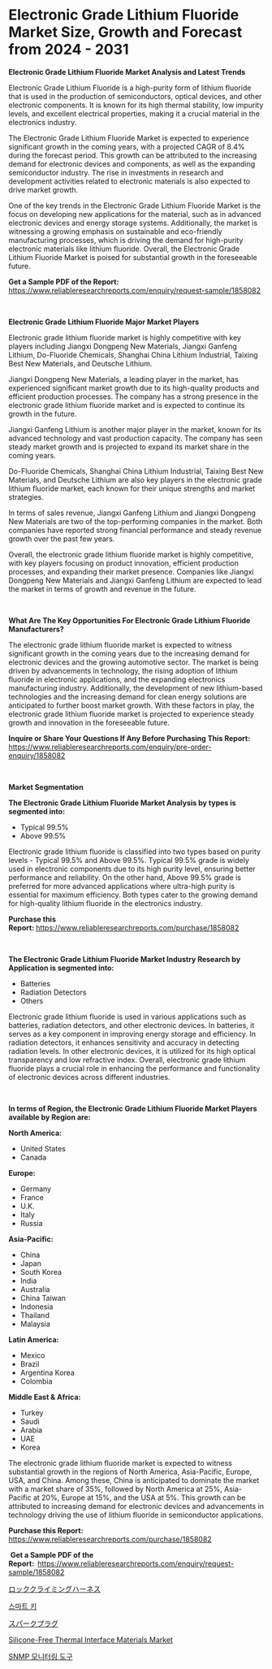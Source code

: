 <p><h1>Electronic Grade Lithium Fluoride Market Size, Growth and Forecast from 2024 - 2031</h1></p><p><strong>Electronic Grade Lithium Fluoride Market Analysis and Latest Trends</strong></p>
<p><p>Electronic Grade Lithium Fluoride is a high-purity form of lithium fluoride that is used in the production of semiconductors, optical devices, and other electronic components. It is known for its high thermal stability, low impurity levels, and excellent electrical properties, making it a crucial material in the electronics industry.</p><p>The Electronic Grade Lithium Fluoride Market is expected to experience significant growth in the coming years, with a projected CAGR of 8.4% during the forecast period. This growth can be attributed to the increasing demand for electronic devices and components, as well as the expanding semiconductor industry. The rise in investments in research and development activities related to electronic materials is also expected to drive market growth.</p><p>One of the key trends in the Electronic Grade Lithium Fluoride Market is the focus on developing new applications for the material, such as in advanced electronic devices and energy storage systems. Additionally, the market is witnessing a growing emphasis on sustainable and eco-friendly manufacturing processes, which is driving the demand for high-purity electronic materials like lithium fluoride. Overall, the Electronic Grade Lithium Fluoride Market is poised for substantial growth in the foreseeable future.</p></p>
<p><strong>Get a Sample PDF of the Report:&nbsp;</strong> <a href="https://www.reliableresearchreports.com/enquiry/request-sample/1858082">https://www.reliableresearchreports.com/enquiry/request-sample/1858082</a></p>
<p>&nbsp;</p>
<p><strong>Electronic Grade Lithium Fluoride Major Market Players</strong></p>
<p><p>Electronic grade lithium fluoride market is highly competitive with key players including Jiangxi Dongpeng New Materials, Jiangxi Ganfeng Lithium, Do-Fluoride Chemicals, Shanghai China Lithium Industrial, Taixing Best New Materials, and Deutsche Lithium. </p><p>Jiangxi Dongpeng New Materials, a leading player in the market, has experienced significant market growth due to its high-quality products and efficient production processes. The company has a strong presence in the electronic grade lithium fluoride market and is expected to continue its growth in the future.</p><p>Jiangxi Ganfeng Lithium is another major player in the market, known for its advanced technology and vast production capacity. The company has seen steady market growth and is projected to expand its market share in the coming years.</p><p>Do-Fluoride Chemicals, Shanghai China Lithium Industrial, Taixing Best New Materials, and Deutsche Lithium are also key players in the electronic grade lithium fluoride market, each known for their unique strengths and market strategies.</p><p>In terms of sales revenue, Jiangxi Ganfeng Lithium and Jiangxi Dongpeng New Materials are two of the top-performing companies in the market. Both companies have reported strong financial performance and steady revenue growth over the past few years.</p><p>Overall, the electronic grade lithium fluoride market is highly competitive, with key players focusing on product innovation, efficient production processes, and expanding their market presence. Companies like Jiangxi Dongpeng New Materials and Jiangxi Ganfeng Lithium are expected to lead the market in terms of growth and revenue in the future.</p></p>
<p>&nbsp;</p>
<p><strong>What Are The Key Opportunities For Electronic Grade Lithium Fluoride Manufacturers?</strong></p>
<p><p>The electronic grade lithium fluoride market is expected to witness significant growth in the coming years due to the increasing demand for electronic devices and the growing automotive sector. The market is being driven by advancements in technology, the rising adoption of lithium fluoride in electronic applications, and the expanding electronics manufacturing industry. Additionally, the development of new lithium-based technologies and the increasing demand for clean energy solutions are anticipated to further boost market growth. With these factors in play, the electronic grade lithium fluoride market is projected to experience steady growth and innovation in the foreseeable future.</p></p>
<p><strong>Inquire or Share Your Questions If Any Before Purchasing This Report:</strong> <a href="https://www.reliableresearchreports.com/enquiry/pre-order-enquiry/1858082">https://www.reliableresearchreports.com/enquiry/pre-order-enquiry/1858082</a></p>
<p>&nbsp;</p>
<p><strong>Market Segmentation</strong></p>
<p><strong>The Electronic Grade Lithium Fluoride Market Analysis by types is segmented into:</strong></p>
<p><ul><li>Typical 99.5%</li><li>Above 99.5%</li></ul></p>
<p><p>Electronic grade lithium fluoride is classified into two types based on purity levels - Typical 99.5% and Above 99.5%. Typical 99.5% grade is widely used in electronic components due to its high purity level, ensuring better performance and reliability. On the other hand, Above 99.5% grade is preferred for more advanced applications where ultra-high purity is essential for maximum efficiency. Both types cater to the growing demand for high-quality lithium fluoride in the electronics industry.</p></p>
<p><strong>Purchase this Report:&nbsp;</strong><a href="https://www.reliableresearchreports.com/purchase/1858082">https://www.reliableresearchreports.com/purchase/1858082</a></p>
<p>&nbsp;</p>
<p><strong>The Electronic Grade Lithium Fluoride Market Industry Research by Application is segmented into:</strong></p>
<p><ul><li>Batteries</li><li>Radiation Detectors</li><li>Others</li></ul></p>
<p><p>Electronic grade lithium fluoride is used in various applications such as batteries, radiation detectors, and other electronic devices. In batteries, it serves as a key component in improving energy storage and efficiency. In radiation detectors, it enhances sensitivity and accuracy in detecting radiation levels. In other electronic devices, it is utilized for its high optical transparency and low refractive index. Overall, electronic grade lithium fluoride plays a crucial role in enhancing the performance and functionality of electronic devices across different industries.</p></p>
<p>&nbsp;</p>
<p><strong>In terms of Region, the Electronic Grade Lithium Fluoride Market Players available by Region are:</strong></p>
<p>
    <p> <strong> North America: </strong>
        <ul>
            <li>United States</li>
            <li>Canada</li>
        </ul>
        </p> 
    <p> <strong> Europe: </strong>
        <ul>
            <li>Germany</li>
            <li>France</li>
            <li>U.K.</li>
            <li>Italy</li>
            <li>Russia</li>
        </ul>
        </p> 
    <p> <strong> Asia-Pacific: </strong>
        <ul>
            <li>China</li>
            <li>Japan</li>
            <li>South Korea</li>
            <li>India</li>
            <li>Australia</li>
            <li>China Taiwan</li>
            <li>Indonesia</li>
            <li>Thailand</li>
            <li>Malaysia</li>
        </ul>
        </p> 
    <p> <strong> Latin America: </strong>
        <ul>
            <li>Mexico</li>
            <li>Brazil</li>
            <li>Argentina Korea</li>
            <li>Colombia</li>
        </ul>
        </p> 
    <p> <strong> Middle East & Africa: </strong>
        <ul>
            <li>Turkey</li>
            <li>Saudi</li>
            <li>Arabia</li>
            <li>UAE</li>
            <li>Korea</li>
        </ul>
    </p>
    </p>
<p><p>The electronic grade lithium fluoride market is expected to witness substantial growth in the regions of North America, Asia-Pacific, Europe, USA, and China. Among these, China is anticipated to dominate the market with a market share of 35%, followed by North America at 25%, Asia-Pacific at 20%, Europe at 15%, and the USA at 5%. This growth can be attributed to increasing demand for electronic devices and advancements in technology driving the use of lithium fluoride in semiconductor applications.</p></p>
<p><strong>Purchase this Report: </strong><a href="https://www.reliableresearchreports.com/purchase/1858082">https://www.reliableresearchreports.com/purchase/1858082</a></p>
<p>&nbsp;<strong>Get a Sample PDF of the Report:&nbsp;&nbsp;</strong><a href="https://www.reliableresearchreports.com/enquiry/request-sample/1858082">https://www.reliableresearchreports.com/enquiry/request-sample/1858082</a></p>
<p><strong></strong></p>
<p><p><a href="https://medium.com/@fabianhoncescu2022/%E3%83%AD%E3%83%83%E3%82%AF%E3%82%AF%E3%83%A9%E3%82%A4%E3%83%9F%E3%83%B3%E3%82%B0%E3%83%8F%E3%83%BC%E3%83%8D%E3%82%B9%E5%B8%82%E5%A0%B4-2031%E5%B9%B4%E3%81%BE%E3%81%A7%E3%81%AE%E6%88%90%E5%8A%9F%E3%81%99%E3%82%8B%E3%83%93%E3%82%B8%E3%83%8D%E3%82%B9%E6%88%A6%E7%95%A5%E3%81%AE%E9%8D%B5%E3%82%92%E4%BA%88%E6%B8%AC-422af7e13ddc">ロッククライミングハーネス</a></p><p><a href="https://medium.com/@rickymetzdvm/%EC%8A%A4%EB%A7%88%ED%8A%B8-%ED%82%A4-%EC%8B%9C%EC%9E%A5-%EC%A0%84%EB%A7%9D-%EC%82%B0%EC%97%85-%EA%B0%9C%EC%9A%94-%EB%B0%8F-%EC%98%88%EC%B8%A1-2024%EB%85%84%EB%B6%80%ED%84%B0-2031%EB%85%84%EA%B9%8C%EC%A7%80-d50d6a1124d9">스마트 키</a></p><p><a href="https://medium.com/@wesleyeilly8796202/%E3%82%B9%E3%83%91%E3%83%BC%E3%82%AF%E3%83%97%E3%83%A9%E3%82%B0%E5%B8%82%E5%A0%B4-2031%E5%B9%B4%E3%81%BE%E3%81%A7%E3%81%AE%E6%88%90%E5%8A%9F%E3%81%99%E3%82%8B%E3%83%93%E3%82%B8%E3%83%8D%E3%82%B9%E6%88%A6%E7%95%A5%E3%81%AE%E9%8D%B5%E3%82%92%E4%BA%88%E6%B8%AC-b7138c63142e">スパークプラグ</a></p><p><a href="https://github.com/nathandecarvalho/Market-Research-Report-List-2/blob/main/silicone-free-thermal-interface-materials-market.md">Silicone-Free Thermal Interface Materials Market</a></p><p><a href="https://medium.com/@fly879567/snmp-%EB%AA%A8%EB%8B%88%ED%84%B0%EB%A7%81-%EB%8F%84%EA%B5%AC-%EC%8B%9C%EC%9E%A5-%EC%A7%80%ED%91%9C-%ED%95%B4%EB%8F%85-%EC%8B%9C%EC%9E%A5-%EC%A0%90%EC%9C%A0%EC%9C%A8-%ED%8A%B8%EB%A0%8C%EB%93%9C-%EB%B0%8F-%EC%84%B1%EC%9E%A5-%ED%8C%A8%ED%84%B4-757aae1b9dde">SNMP 모니터링 도구</a></p></p>